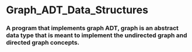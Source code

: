 # Graph_ADT_Data_Structures
### A program that implements graph ADT,  graph is an abstract data type that is meant to implement the undirected graph and directed graph concepts.
